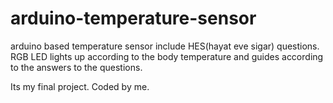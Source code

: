 # arduino-temperature-sensor
arduino based temperature sensor include HES(hayat eve sigar) questions.
RGB LED lights up according to the body temperature and guides according to the answers to the questions.

Its my final project. Coded by me.
